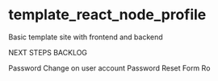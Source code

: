 # template_react_node_profile
Basic template site with frontend and backend

NEXT STEPS BACKLOG

Password Change on user account
Password Reset Form
Ro